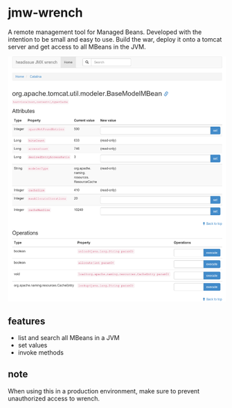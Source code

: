 # jmw-wrench

A remote management tool for Managed Beans. Developed with the intention to be small and easy to use. Build the war, deploy it onto a tomcat server and get access to all MBeans in the JVM.

![ScreenShot](detailScreen.png)

## features

* list and search all MBeans in a JVM
* set values
* invoke methods

## note

When using this in a production environment, make sure to prevent unauthorized access to wrench.